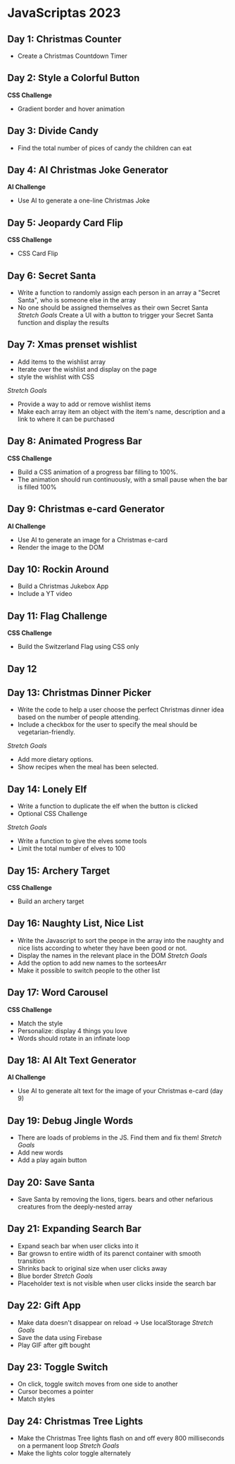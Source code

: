 # JavaScriptas 2023

## Day 1: Christmas Counter
- Create a Christmas Countdown Timer

## Day 2: Style a Colorful Button
**CSS Challenge**
- Gradient border and hover animation

## Day 3: Divide Candy
- Find the total number of pices of candy the children can eat

## Day 4: AI Christmas Joke Generator
**AI Challenge**
- Use AI to generate a one-line Christmas Joke

## Day 5: Jeopardy Card Flip
**CSS Challenge**
- CSS Card Flip

## Day 6: Secret Santa
- Write a function to randomly assign each person in an array  a "Secret Santa", who is someone else in the array
- No one should be assigned themselves as their own Secret Santa
*Stretch Goals*
Create a UI with a button to trigger your Secret Santa function and display the results

## Day 7: Xmas prenset wishlist
- Add items to the wishlist array
- Iterate over the wishlist and display on the page
- style the wishlist with CSS

*Stretch Goals* 
- Provide a way to add or remove wishlist items
- Make each array item an object with the item's name, description and a link to where it can be purchased

## Day 8: Animated Progress Bar
**CSS Challenge**
- Build a CSS animation of a progress bar filling to 100%.
- The animation should run continuously, with a small pause when the bar is filled 100%

## Day 9: Christmas e-card Generator
**AI Challenge**
- Use AI to generate an image for a Christmas e-card
- Render the image to the DOM

## Day 10: Rockin Around
- Build a Christmas Jukebox App
- Include a YT video

## Day 11: Flag Challenge
**CSS Challenge**
- Build the Switzerland Flag using CSS only

## Day 12
<!-- :Santa Gift Sorter
- Help Santa by sortin the gifts array into alphabetical and reverse alphabetical order -->

## Day 13: Christmas Dinner Picker
- Write the code to help a user choose the perfect Christmas dinner idea based on the number of people attending.
- Include a checkbox for the user to specify the meal should be vegetarian-friendly.

*Stretch Goals* 
- Add more dietary options.
- Show recipes when the meal has been selected.

## Day 14: Lonely Elf
- Write a function to duplicate the elf when the button is clicked
- Optional CSS Challenge 

*Stretch Goals* 
- Write a function to give the elves some tools
- Limit the total number of elves to 100

## Day 15: Archery Target
**CSS Challenge**
- Build an archery target

## Day 16: Naughty List, Nice List
- Write the Javascript to sort the peope in the array into the naughty and nice lists according to wheter they have been good or not.
- Display the names in the relevant place in the DOM
*Stretch Goals* 
- Add the option to add new names to the sorteesArr
- Make it possible to switch people to the other list

## Day 17: Word Carousel
**CSS Challenge**
- Match the style
- Personalize: display 4 things you love
- Words should rotate in an infinate loop

## Day 18: AI Alt Text Generator
**AI Challenge**
- Use AI to generate alt text for the image of your Christmas e-card (day 9)

## Day 19: Debug Jingle Words
- There are loads of problems in the JS. Find them and fix them!
*Stretch Goals* 
- Add new words
- Add a play again button

## Day 20: Save Santa
- Save Santa by removing the lions, tigers. bears and other nefarious creatures from the deeply-nested array

## Day 21: Expanding Search Bar
- Expand seach bar when user clicks into it
- Bar growsn to entire width of its parenct container with smooth transition
- Shrinks back to original size when user clicks away
- Blue border
*Stretch Goals* 
- Placeholder text is not visible when user clicks inside the search bar

## Day 22: Gift App
- Make data doesn't disappear on reload -> Use localStorage
*Stretch Goals* 
- Save the data using Firebase
- Play GIF after gift bought

## Day 23: Toggle Switch
- On click, toggle switch moves from one side to another
- Cursor becomes a pointer
- Match styles

## Day 24: Christmas Tree Lights
- Make the Christmas Tree lights flash on and off every 800 milliseconds on a permanent loop
*Stretch Goals* 
- Make the lights color toggle alternately